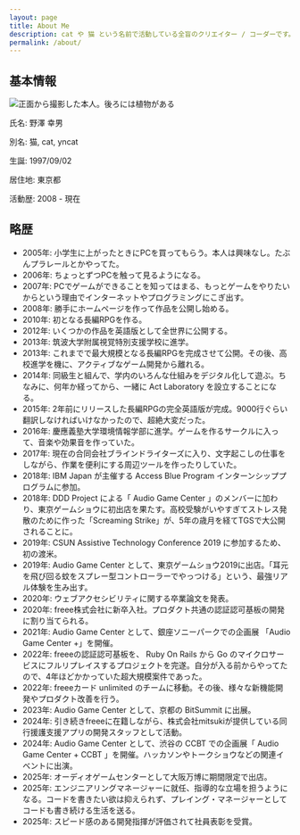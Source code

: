 ```yaml
---
layout: page
title: About Me
description: cat や 猫 という名前で活動している全盲のクリエイター / コーダーです。フルスタックエンジニアとして仕事をしながら、気の向くままにいろんな活動を行っています。
permalink: /about/
---
```


## 基本情報

![正面から撮影した本人。後ろには植物がある]({{site.baseurl}}/images/author.jpg#wide)

氏名: 野澤 幸男

別名: 猫, cat, yncat

生誕: 1997/09/02

居住地: 東京都

活動歴: 2008 - 現在

## 略歴

* 2005年: 小学生に上がったときにPCを買ってもらう。本人は興味なし。たぶんプラレールとかやってた。
* 2006年: ちょっとずつPCを触って見るようになる。
* 2007年: PCでゲームができることを知ってはまる、もっとゲームをやりたいからという理由でインターネットやプログラミングにこぎ出す。
* 2008年: 勝手にホームページを作って作品を公開し始める。
* 2010年: 初となる長編RPGを作る。
* 2012年: いくつかの作品を英語版として全世界に公開する。
* 2013年: 筑波大学附属視覚特別支援学校に進学。
* 2013年: これまでで最大規模となる長編RPGを完成させて公開。その後、高校進学を機に、アクティブなゲーム開発から離れる。
* 2014年: 同級生と組んで、学内のいろんな仕組みをデジタル化して遊ぶ。ちなみに、何年か経ってから、一緒に Act Laboratory を設立することになる。
* 2015年: 2年前にリリースした長編RPGの完全英語版が完成。9000行ぐらい翻訳しなければいけなかったので、超絶大変だった。
* 2016年: 慶應義塾大学環境情報学部に進学。ゲームを作るサークルに入って、音楽や効果音を作っていた。
* 2017年: 現在の合同会社ブラインドライターズに入り、文字起こしの仕事をしながら、作業を便利にする周辺ツールを作ったりしていた。
* 2018年: IBM Japan が主催する Access Blue Program インターンシッププログラムに参加。
* 2018年: DDD Project による「 Audio Game Center 」のメンバーに加わり、東京ゲームショウに初出店を果たす。高校受験がいやすぎてストレス発散のために作った「Screaming Strike」が、5年の歳月を経てTGSで大公開されることに。
* 2019年: CSUN Assistive Technology Conference 2019 に参加するため、初の渡米。
* 2019年: Audio Game Center として、東京ゲームショウ2019に出店。「耳元を飛び回る蚊をスプレー型コントローラーでやっつける」という、最強リアル体験を生み出す。
* 2020年: ウェブアクセシビリティに関する卒業論文を発表。
* 2020年: freee株式会社に新卒入社。プロダクト共通の認証認可基板の開発に割り当てられる。
* 2021年: Audio Game Center として、銀座ソニーパークでの企画展 「Audio Game Center +」を開催。
* 2022年: freeeの認証認可基板を、 Ruby On Rails から Go のマイクロサービスにフルリプレイスするプロジェクトを完遂。自分が入る前からやってたので、4年ほどかかっていた超大規模案件であった。
* 2022年: freeeカード unlimited のチームに移動。その後、様々な新機能開発やプロダクト改善を行う。
* 2023年: Audio Game Center として、京都の BitSummit に出展。
* 2024年: 引き続きfreeeに在籍しながら、株式会社mitsukiが提供している同行援護支援アプリの開発スタッフとして活動。
* 2024年: Audio Game Center として、渋谷の CCBT での企画展「 Audio Game Center + CCBT 」を開催。ハッカソンやトークショウなどの関連イベントに出演。
* 2025年: オーディオゲームセンターとして大阪万博に期間限定で出店。
* 2025年: エンジニアリングマネージャーに就任、指導的な立場を担うようになる。コードを書きたい欲は抑えられず、プレイング・マネージャーとしてコードも書き続ける生活を送る。
* 2025年: スピード感のある開発指揮が評価されて社員表彰を受賞。
